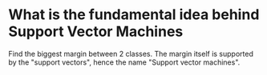# What is the fundamental idea behind Support Vector Machines

Find the biggest margin between 2 classes. The margin itself is supported by the "support vectors", hence the name "Support vector machines".
